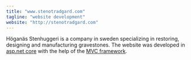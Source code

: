 ```yaml
---
title: "www.stenotradgard.com"
tagline: "website development"
website: "http://stenotradgard.com"
---
```


Höganäs Stenhuggeri is a company in sweden specializing in restoring, designing and manufacturing gravestones.
The website was developed in [asp.net core](https://docs.microsoft.com/en-us/aspnet/core/?view=aspnetcore-2.2) with the help of the [MVC framework](https://docs.microsoft.com/en-us/aspnet/core/mvc/overview?view=aspnetcore-2.2).